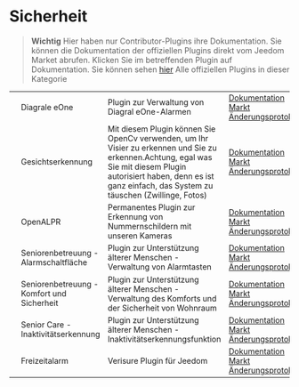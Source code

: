 
# Sicherheit


>**Wichtig**
>Hier haben nur Contributor-Plugins ihre Dokumentation. Sie können die Dokumentation der offiziellen Plugins direkt vom Jeedom Market abrufen. Klicken Sie im betreffenden Plugin auf Dokumentation.
>Sie können sehen [hier](https://market.jeedom.com/index.php?v=d&p=market&type=plugin&categorie=security) Alle offiziellen Plugins in dieser Kategorie


| | | | |
|--- | --- | --- | ---|
|<img src="Diagral_eOne/Diagral_eOne_icon.png" class="pluginLogo" width="100" />|Diagrale eOne|Plugin zur Verwaltung von Diagral eOne-Alarmen|[Dokumentation](https://mguyard.github.io/Jeedom-Diagral_eOne/de_DE/)<br/>[Markt](https://market.jeedom.com/index.php?v=d&p=market_display&id=3820)<br/>[Änderungsprotokoll](https://mguyard.github.io/Jeedom-Diagral_eOne/de_DE/changelog)|
|<img src="facerecognition/facerecognition_icon.png" class="pluginLogo" width="100" />|Gesichtserkennung|Mit diesem Plugin können Sie OpenCv verwenden, um Ihr Visier zu erkennen und Sie zu erkennen.Achtung, egal was Sie mit diesem Plugin autorisiert haben, denn es ist ganz einfach, das System zu täuschen (Zwillinge, Fotos)|[Dokumentation](http://mika-nt28.github.io/Documentations/facerecognition/de_DE/)<br/>[Markt](https://market.jeedom.com/index.php?v=d&p=market_display&id=3863)<br/>[Änderungsprotokoll](https://mika-nt28.github.io/Documentations/facerecognition/de_DE/changelog)|
|<img src="openalpr/openalpr_icon.png" class="pluginLogo" width="100" />|OpenALPR|Permanentes Plugin zur Erkennung von Nummernschildern mit unseren Kameras|[Dokumentation](https://mika-nt28.github.io/Documentations/openalpr/fr_FR)<br/>[Markt](https://market.jeedom.com/index.php?v=d&p=market_display&id=1613)<br/>[Änderungsprotokoll](https://mika-nt28.github.io/Documentations/openalpr/de_DE/changelog)|
|<img src="seniorcarealertbt/seniorcarealertbt_icon.png" class="pluginLogo" width="100" />|Seniorenbetreuung - Alarmschaltfläche|Plugin zur Unterstützung älterer Menschen - Verwaltung von Alarmtasten|[Dokumentation](https://agp42.github.io/seniorcarealertbt/de_DE/)<br/>[Markt](https://market.jeedom.com/index.php?v=d&p=market_display&id=3948)<br/>[Änderungsprotokoll](https://agp42.github.io/seniorcarealertbt/de_DE/changelog)|
|<img src="seniorcarecomfortsecurity/seniorcarecomfortsecurity_icon.png" class="pluginLogo" width="100" />|Seniorenbetreuung - Komfort und Sicherheit|Plugin zur Unterstützung älterer Menschen - Verwaltung des Komforts und der Sicherheit von Wohnraum|[Dokumentation](https://agp42.github.io/seniorcarecomfortsecurity/de_DE/)<br/>[Markt](https://market.jeedom.com/index.php?v=d&p=market_display&id=3972)<br/>[Änderungsprotokoll](https://agp42.github.io/seniorcarecomfortsecurity/de_DE/changelog)|
|<img src="seniorcareinactivity/seniorcareinactivity_icon.png" class="pluginLogo" width="100" />|Senior Care - Inaktivitätserkennung|Plugin zur Unterstützung älterer Menschen - Inaktivitätserkennungsfunktion|[Dokumentation](https://agp42.github.io/seniorcareinactivity/de_DE/)<br/>[Markt](https://market.jeedom.com/index.php?v=d&p=market_display&id=3947)<br/>[Änderungsprotokoll](https://agp42.github.io/seniorcareinactivity/de_DE/changelog)|
|<img src="verisure/verisure_icon.png" class="pluginLogo" width="100" />|Freizeitalarm|Verisure Plugin für Jeedom|[Dokumentation](https://xav-74.github.io/verisure/de_DE/)<br/>[Markt](https://market.jeedom.com/index.php?v=d&p=market_display&id=3997)<br/>[Änderungsprotokoll](https://xav-74.github.io/verisure/de_DE/changelog)|
